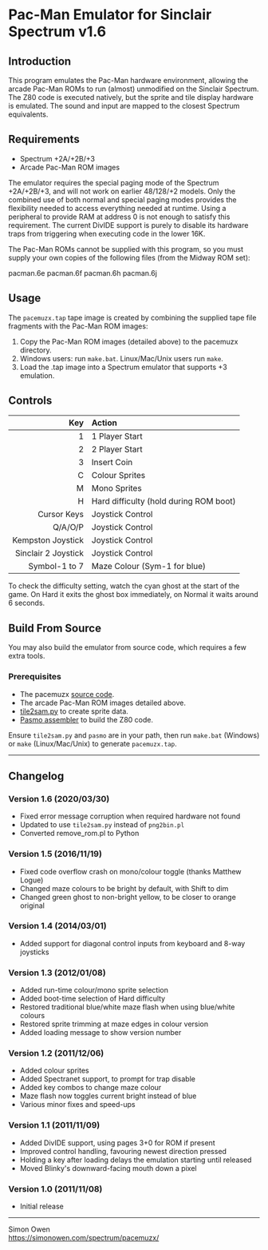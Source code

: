 # Pac-Man Emulator for Sinclair Spectrum v1.6

## Introduction

This program emulates the Pac-Man hardware environment, allowing the arcade
Pac-Man ROMs to run (almost) unmodified on the Sinclair Spectrum. The Z80 code
is executed natively, but the sprite and tile display hardware is emulated. The
sound and input are mapped to the closest Spectrum equivalents.

## Requirements

- Spectrum +2A/+2B/+3
- Arcade Pac-Man ROM images

The emulator requires the special paging mode of the Spectrum +2A/+2B/+3, and
will not work on earlier 48/128/+2 models. Only the combined use of both normal
and special paging modes provides the flexibility needed to access everything
needed at runtime. Using a peripheral to provide RAM at address 0 is not enough
to satisfy this requirement. The current DivIDE support is purely to disable its
hardware traps from triggering when executing code in the lower 16K.

The Pac-Man ROMs cannot be supplied with this program, so you must supply your
own copies of the following files (from the Midway ROM set):

  pacman.6e pacman.6f pacman.6h pacman.6j

## Usage

The `pacemuzx.tap` tape image is created by combining the supplied tape file
fragments with the Pac-Man ROM images:

 1) Copy the Pac-Man ROM images (detailed above) to the pacemuzx directory.
 2) Windows users: run `make.bat`. Linux/Mac/Unix users run `make`.
 3) Load the .tap image into a Spectrum emulator that supports +3 emulation.

## Controls

|                 Key | Action                                 |
|--------------------:|:---------------------------------------|
|                   1 | 1 Player Start                         |
|                   2 | 2 Player Start                         |
|                   3 | Insert Coin                            |
|                   C | Colour Sprites                         |
|                   M | Mono Sprites                           |
|                   H | Hard difficulty (hold during ROM boot) |
|         Cursor Keys | Joystick Control                       |
|             Q/A/O/P | Joystick Control                       |
|   Kempston Joystick | Joystick Control                       |
| Sinclair 2 Joystick | Joystick Control                       |
|       Symbol-1 to 7 | Maze Colour (Sym-1 for blue)           |

To check the difficulty setting, watch the cyan ghost at the start of the game.
On Hard it exits the ghost box immediately, on Normal it waits around 6 seconds.

## Build From Source

You may also build the emulator from source code, which requires a few extra
tools.

### Prerequisites

- The pacemuzx [source code](https://github.com/simonowen/pacemuzx).
- The arcade Pac-Man ROM images detailed above.
- [tile2sam.py](https://github.com/simonowen/tile2sam) to create sprite data.
- [Pasmo assembler](https://pasmo.speccy.org/) to build the Z80 code.

Ensure `tile2sam.py` and `pasmo` are in your path, then run `make.bat` (Windows)
or `make` (Linux/Mac/Unix) to generate `pacemuzx.tap`.

---

## Changelog

### Version 1.6 (2020/03/30)
- Fixed error message corruption when required hardware not found
- Updated to use `tile2sam.py` instead of `png2bin.pl`
- Converted remove_rom.pl to Python

### Version 1.5 (2016/11/19)
- Fixed code overflow crash on mono/colour toggle (thanks Matthew Logue)
- Changed maze colours to be bright by default, with Shift to dim
- Changed green ghost to non-bright yellow, to be closer to orange original

### Version 1.4 (2014/03/01)
- Added support for diagonal control inputs from keyboard and 8-way joysticks

### Version 1.3 (2012/01/08)
- Added run-time colour/mono sprite selection
- Added boot-time selection of Hard difficulty
- Restored traditional blue/white maze flash when using blue/white colours
- Restored sprite trimming at maze edges in colour version
- Added loading message to show version number

### Version 1.2 (2011/12/06)
- Added colour sprites
- Added Spectranet support, to prompt for trap disable
- Added key combos to change maze colour
- Maze flash now toggles current bright instead of blue
- Various minor fixes and speed-ups

### Version 1.1 (2011/11/09)
- Added DivIDE support, using pages 3+0 for ROM if present
- Improved control handling, favouring newest direction pressed
- Holding a key after loading delays the emulation starting until released
- Moved Blinky's downward-facing mouth down a pixel

### Version 1.0 (2011/11/08)
- Initial release

---

Simon Owen  
https://simonowen.com/spectrum/pacemuzx/
